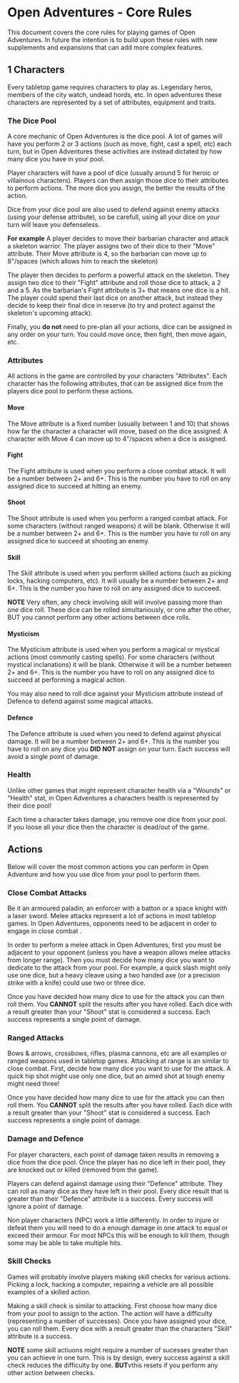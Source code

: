 # Open Adventures - Core Rules
This document covers the core rules for playing games of Open Adventures. In future the intention is to build upon these rules with new supplements and expansions that can add more complex features.

## 1 Characters
Every tabletop game requires characters to play as. Legendary heros, members of the city watch, undead hords, etc. In open adventures these characters are represented by a set of attributes, equipment and traits.

### The Dice Pool
A core mechanic of Open Adventures is the dice pool. A lot of games will have you perform 2 or 3 actions (such as move, fight, cast a spell, etc) each turn, but in Open Adventures these activities are instead dictated by how many dice you have in your pool.

Player characters will have a pool of dice (usually around 5 for heroic or villainous characters). Players can then assign those dice to their attributes to perform actions. The more dice you assign, the better the results of the action.

Dice from your dice pool are also used to defend against enemy attacks (using your defense attribute), so be carefull, using all your dice on your turn will leave you defenseless.

  **For example** A player decides to move their barbarian character and attack a skeleton warrior. The player assigns two of their dice to their "Move" attribute. Their Move attribute is 4, so the barbarian can move up to 8"/spaces (which allows him to reach the skeleton)

  The player then decides to perform a powerful attack on the skeleton. They assign two dice to their "Fight" attribute and roll those dice  to attack, a 2 and a 5. As the barbarian's Fight attribute is 3+ that means one dice is a hit. The player could spend their last dice on another attack, but instead they decide to keep their final dice in reserve (to try and protect against the skeleton's upcoming attack).

Finally, you **do not** need to pre-plan all your actions, dice can be assigned in any order on your turn. You could move once, then fight, then move again, etc.

### Attributes
All actions in the game are controlled by your characters "Attributes". Each character has the following attributes, that can be assigned dice from the players dice pool to perform these actions.

#### Move
The Move attribute is a fixed number (usually between 1 and 10) that shows how far the character a character will move, based on the dice assigned. A character with Move 4 can move up to 4"/spaces when a dice is assigned.

#### Fight
The Fight attribute is used when you perform a close combat attack. It will be a number between 2+ and 6+. This is the number you have to roll on any assigned dice to succeed at hitting an enemy.

#### Shoot
The Shoot attribute is used when you perform a ranged combat attack. For some characters (without ranged weapons) it will be blank. Otherwise it will be a number between 2+ and 6+. This is the number you have to roll on any assigned dice to succeed at shooting an enemy.

#### Skill
The Skill attribute is used when you perform skilled actions (such as picking locks, hacking computers, etc). It will usually be a number between 2+ and 6+. This is the number you have to roll on any assigned dice to succeed.

**NOTE** Very often, any check involving skill will involve passing more than one dice roll. These dice can be rolled simultaniously, or one after the other, BUT you cannot perform any other actions between dice rolls.

#### Mysticism
The Mysticism attribute is used when you perform a magical or mystical actions (most commonly casting spells). For some characters (without mystical inclanations) it will be blank. Otherwise it will be a number between 2+ and 6+. This is the number you have to roll on any assigned dice to succeed at performing a magical action.

You may also need to roll dice against your Mysticism attribute instead of Defence to defend against some magical attacks.

#### Defence
The Defence attribute is used when you need to defend against physical damage. It will be a number between 2+ and 6+. This is the number you have to roll on any dice you **DID NOT** assign on your turn. Each success will avoid a single point of damage.

### Health
Unlike other games that might represent character health via a "Wounds" or "Health" stat, in Open Adventures a characters health is represented by their dice pool!

Each time a character takes damage, you remove one dice from your pool. If you loose all your dice then the character is dead/out of the game.

## Actions
Below will cover the most common actions you can perform in Open Adventure and how you use dice from your pool to perform them.

### Close Combat Attacks
Be it an armoured paladin, an enforcer with a batton or a space knight with a laser sword. Melee attacks represent a lot of actions in most tabletop games. In Open Adventures, opponents need to be adjacent in order to engage in close combat .

In order to perform a melee attack in Open Adventures, first you must be adjacent to your opponent (unless you have a weapon allows melee attacks from longer range). Then you must decide how many dice you want to dedicate to the attack from your pool. For example, a quick slash might only use one dice, but a heavy cleave using a two handed axe (or a precision strike with a knife) could use two or three dice. 

Once you have decided how many dice to use for the attack you can then roll them. You **CANNOT** split the results after you have rolled. Each dice with a result greater than your "Shoot" stat is considered a success. Each success represents a single point of damage.

### Ranged Attacks
Bows & arrows, crossbows, rifles, plasma cannons, etc are all examples or ranged weapons used in tabletop games. Attacking at range is an similar to close combat. First, decide how many dice you want to use for the attack. A quick hip shot might use only one dice, but an aimed shot at tough enemy might need three!

Once you have decided how many dice to use for the attack you can then roll them. You **CANNOT** split the results after you have rolled. Each dice with a result greater than your "Shoot" stat is considered a success. Each success represents a single point of damage.

### Damage and Defence
For player characters, each point of damage taken results in removing a dice from the dice pool. Once the player has no dice left in their pool, they are knocked out or killed (removed from the game).

Players can defend against damage using their "Defence" attribute. They can roll as many dice as they have left in their pool. Every dice result that is greater than their "Defence" attribute is a success. Every success will ignore a point of damage.

Non player characters (NPC) work a little differently. In order to injure or defeat them you will need to do a enough damage in one attack to equal or exceed their armour. For most NPCs this will be enough to kill them, though some may be able to take multiple hits. 

### Skill Checks
Games will probably involve players making skill checks for various actions. Picking a lock, hacking a computer, repairing a vehicle are all possible examples of a skilled action.

Making a skill check is similar to attacking. First choose how many dice from your pool to assign to the action. The action will have a difficulty (representing a number of successes). Once you have assigned your dice, you can roll them. Every dice with a result greater than the characters "Skill" attribute is a success.

**NOTE** some skill actiuons might require a number of sucesses greater than you can achieve in one turn. This is by design, every success against a skill check reduces the difficulty by one. **BUT**vthis resets if you perform any other action between checks.  

